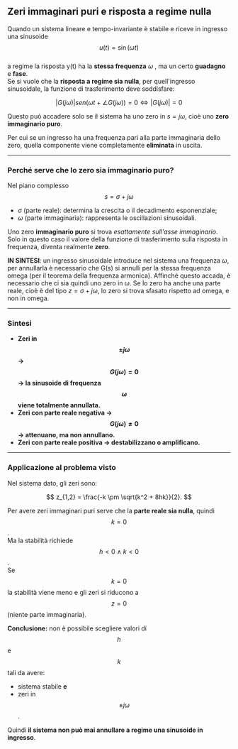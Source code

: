 ## Zeri immaginari puri e risposta a regime nulla

Quando un sistema lineare e tempo-invariante è stabile e riceve in ingresso una sinusoide  
$$ u(t) = \sin(\omega t) $$  
a regime la risposta  y(t)  ha la **stessa frequenza**  $\omega$ , ma un certo **guadagno** e **fase**.  
Se si vuole che la **risposta a regime sia nulla**, per quell'ingresso sinusoidale, la funzione di trasferimento deve soddisfare:

$$ |G(j\omega)|sen(\omega t + \angle{G(j\omega)} ) = 0 \Leftrightarrow |G(j\omega)| = 0 $$

Questo può accadere solo se il sistema ha uno zero in  $s = j\omega$, cioè uno **zero immaginario puro**.  

Per cui se un ingresso ha una frequenza pari alla parte immaginaria dello zero, quella componente viene completamente **eliminata** in uscita.

---

### Perché serve che lo zero sia immaginario puro?

Nel piano complesso $$ s = \sigma + j\omega $$
- $\sigma$  (parte reale): determina la crescita o il decadimento esponenziale;
- $\omega$  (parte immaginaria): rappresenta le oscillazioni sinusoidali.

Uno zero **immaginario puro** si trova *esattamente sull'asse immaginario*.  Solo in questo caso il valore della funzione di trasferimento sulla risposta in frequenza,  diventa realmente **zero**.

**IN SINTESI**: un ingresso sinusoidale introduce nel sistema una frequenza $\omega$, per annullarla è necessario che G(s) si annulli per la stessa frequenza omega (per il teorema della frequenza armonica). Affinchè questo accada, è necessario che ci sia quindi uno zero in $\omega$. Se lo zero ha anche una parte reale, cioè è del tipo $z = \sigma + j\omega$, lo zero si trova sfasato rispetto ad omega, e non in omega.

---

### Sintesi

- **Zeri in $$ \pm j\omega $$ → $$ G(j\omega)=0 $$ → la sinusoide di frequenza $$ \omega $$ viene totalmente annullata.**  
- **Zeri con parte reale negativa → $$ G(j\omega) \neq 0 $$ → attenuano, ma non annullano.**  
- **Zeri con parte reale positiva → destabilizzano o amplificano.**

---

### Applicazione al problema visto

Nel sistema dato, gli zeri sono:

$$
z_{1,2} = \frac{-k \pm \sqrt{k^2 + 8hk}}{2}.
$$

Per avere zeri immaginari puri serve che la **parte reale sia nulla**, quindi $$ k = 0 $$.  
Ma la stabilità richiede $$ h < 0 \ \wedge \ k < 0 $$.  
Se $$ k = 0 $$ la stabilità viene meno e gli zeri si riducono a $$ z = 0 $$ (niente parte immaginaria).

**Conclusione:** non è possibile scegliere valori di $$ h $$ e $$ k $$ tali da avere:
- sistema stabile **e**
- zeri in $$ \pm j\omega $$.

Quindi **il sistema non può mai annullare a regime una sinusoide in ingresso**.

